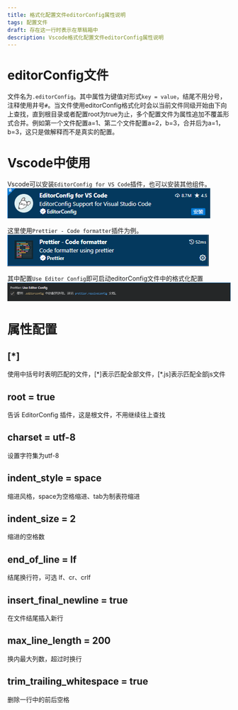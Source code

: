 ```yaml
---
title: 格式化配置文件editorConfig属性说明
tags: 配置文件
draft: 存在这一行时表示在草稿箱中
description: Vscode格式化配置文件editorConfig属性说明
---
```


# editorConfig文件

文件名为`.editorConfig`。其中属性为键值对形式`key = value`，结尾不用分号，注释使用井号`#`。当文件使用editorConfig格式化时会以当前文件同级开始由下向上查找，直到根目录或者配置root为true为止，多个配置文件为属性追加不覆盖形式合并。例如第一个文件配置a=1、第二个文件配置a=2，b=3，合并后为a=1，b=3，这只是做解释而不是真实的配置。

# Vscode中使用

Vscode可以安装`EditorConfig for VS Code`插件，也可以安装其他组件。
![Alt text](assets/VscodeEditorConfig/image.png)

这里使用`Prettier - Code formatter`插件为例。
![Alt text](assets/VscodeEditorConfig/image-1.png)

其中配置`Use Editor Config`即可启动editorConfig文件中的格式化配置
![Alt text](assets/VscodeEditorConfig/image-2.png)


# 属性配置

## [*]

使用中括号时表明匹配的文件，[*]表示匹配全部文件，[\*.js]表示匹配全部js文件

## root = true

告诉 EditorConfig 插件，这是根文件，不用继续往上查找

## charset = utf-8

设置字符集为utf-8

## indent_style = space

缩进风格，space为空格缩进、tab为制表符缩进

## indent_size = 2

缩进的空格数

## end_of_line = lf

结尾换行符，可选 lf、cr、crlf

## insert_final_newline = true

在文件结尾插入新行

## max_line_length = 200

换内最大列数，超过时换行

## trim_trailing_whitespace = true

删除一行中的前后空格
